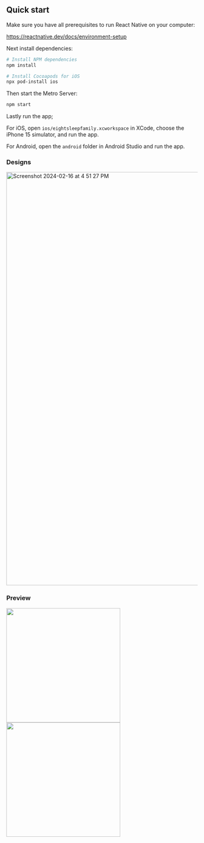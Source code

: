 ## Quick start

Make sure you have all prerequisites to run React Native on your computer:

https://reactnative.dev/docs/environment-setup

Next install dependencies:

```bash
# Install NPM dependencies
npm install

# Install Cocoapods for iOS
npx pod-install ios
```

Then start the Metro Server:

```bash
npm start
```

Lastly run the app;

For iOS, open `ios/eightsleepfamily.xcworkspace` in XCode, choose the iPhone 15 simulator, and run the app.

For Android, open the `android` folder in Android Studio and run the app.

### Designs

<img width="1085" alt="Screenshot 2024-02-16 at 4 51 27 PM" src="https://github.com/gaberogan/eightsleepfamily/assets/58148287/800861c7-f3eb-47ad-85b2-004e64d206c6">

### Preview

<img src="https://github.com/gaberogan/eightsleepfamily/assets/58148287/dffbd2c0-52b2-47be-a10b-a7bc40236791" width="300"/> <img src="https://github.com/gaberogan/eightsleepfamily/assets/58148287/10f77399-972c-41a5-86f7-c780a4251e51" width="300"/>
